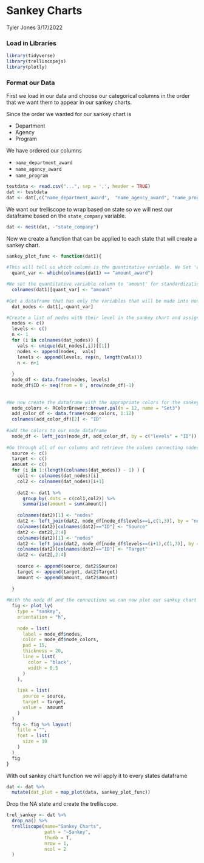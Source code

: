 Sankey Charts
================
Tyler Jones
3/17/2022

### Load in Libraries

``` r
library(tidyverse)
library(trelliscopejs)
library(plotly)
```

### Format our Data

First we load in our data and choose our categorical columns in the
order that we want them to appear in our sankey charts.

Since the order we wanted for our sankey chart is

-   Department
-   Agency
-   Program

We have ordered our columns

-   `name_department_award`
-   `name_agency_award`
-   `name_program`

``` r
testdata <- read.csv("...", sep = ',', header = TRUE)
dat <- testdata
dat <- dat[,c("name_department_award",  "name_agency_award", "name_program","amount_award", "state_company")]
```

We want our trelliscope to wrap based on state so we will nest our
dataframe based on the `state_company` variable.

``` r
dat <- nest(dat, -"state_company")
```

Now we create a function that can be applied to each state that will
create a sankey chart.

``` r
sankey_plot_func <- function(dat1){
  
#This will tell us which column is the quantitative variable. We Set 'amount_award' as the qunatitative variable in the dataframe and retrieve the column number
  quant_var <- which(colnames(dat1) == "amount_award")

#We set the quantitative variable column to 'amount' for standardization 
  colnames(dat1)[quant_var] <- "amount"
  
#Get a dataframe that has only the variables that will be made into nodes in the sankey chart
  dat_nodes <- dat1[,-quant_var]

#Create a list of nodes with their level in the sankey chart and assign them an ID
  nodes <- c()
  levels <- c()
  n <- 1
  for (i in colnames(dat_nodes)) {
    vals <- unique(dat_nodes[,i])[[1]]
    nodes <- append(nodes,  vals)
    levels <- append(levels, rep(n, length(vals)))
    n <- n+1
    
  }
  node_df <- data.frame(nodes, levels)
  node_df$ID <- seq(from = 0 , nrow(node_df)-1)
  
  
#We now create the dataframe with the appropriate colors for the sankey nodes
  node_colors <- RColorBrewer::brewer.pal(n = 12, name = "Set3")
  add_color_df <- data.frame(node_colors, 1:12)
  colnames(add_color_df)[2] <- "ID"
  
#add the colors to our node dataframe
  node_df <- left_join(node_df, add_color_df, by = c("levels" = "ID"))
  
#Go through all of our columns and retrieve the values connecting nodes
  source <- c()
  target <- c()
  amount <- c()
  for (i in 1:(length(colnames(dat_nodes)) - 1) ) {
    col1 <- colnames(dat_nodes)[i]
    col2 <- colnames(dat_nodes)[i+1]
    
    dat2 <- dat1 %>% 
      group_by(.dots = c(col1,col2)) %>% 
      summarise(amount = sum(amount))
    
    colnames(dat2)[1] <- "nodes"
    dat2 <- left_join(dat2, node_df[node_df$levels==i,c(1,3)], by = "nodes")
    colnames(dat2)[colnames(dat2)=="ID"] <- "Source"
    dat2 <- dat2[,2:4]
    colnames(dat2)[1] <- "nodes"
    dat2 <- left_join(dat2, node_df[node_df$levels==(i+1),c(1,3)], by = "nodes")
    colnames(dat2)[colnames(dat2)=="ID"] <- "Target"
    dat2 <- dat2[,2:4]
    
    source <- append(source, dat2$Source)
    target <- append(target, dat2$Target)
    amount <- append(amount, dat2$amount)
    
  }
  
#With the node df and the connections we can now plot our sankey chart
  fig <- plot_ly(
    type = "sankey",
    orientation = "h",
    
    node = list(
      label = node_df$nodes,
      color = node_df$node_colors,
      pad = 15,
      thickness = 20,
      line = list(
        color = "black",
        width = 0.5
      )
    ),
    
    link = list(
      source = source,
      target = target,
      value =  amount
    )
  )
  fig <- fig %>% layout(
    title = "",
    font = list(
      size = 10
    )
  )
  fig
}
```

With out sankey chart function we will apply it to every states
dataframe

``` r
dat <- dat %>% 
  mutate(dat_plot = map_plot(data, sankey_plot_func))
```

Drop the NA state and create the trelliscope.

``` r
trel_sankey <- dat %>% 
  drop_na() %>% 
  trelliscope(name="Sankey Charts",
              path = "~Sankey",
              thumb = T,
              nrow = 1, 
              ncol = 2
  )
```
